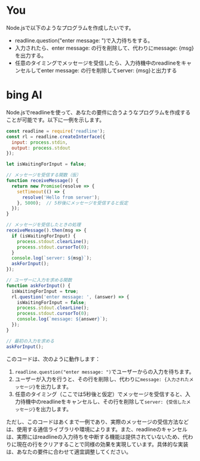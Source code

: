 # You
Node.jsで以下のようなプログラムを作成したいです。
- readline.question("enter message: ")で入力待ちをする。
- 入力されたら、enter message: の行を削除して、代わりにmessage: {msg}を出力する。
- 任意のタイミングでメッセージを受信したら、入力待機中のreadlineをキャンセルしてenter message: の行を削除してserver: {msg}と出力する

# bing AI
Node.jsでreadlineを使って、あなたの要件に合うようなプログラムを作成することが可能です。以下に一例を示します。

```javascript
const readline = require('readline');
const rl = readline.createInterface({
  input: process.stdin,
  output: process.stdout
});

let isWaitingForInput = false;

// メッセージを受信する関数（仮）
function receiveMessage() {
  return new Promise(resolve => {
    setTimeout(() => {
      resolve('Hello from server');
    }, 5000);  // 5秒後にメッセージを受信すると仮定
  });
}

// メッセージを受信したときの処理
receiveMessage().then(msg => {
  if (isWaitingForInput) {
    process.stdout.clearLine();
    process.stdout.cursorTo(0);
  }
  console.log(`server: ${msg}`);
  askForInput();
});

// ユーザーに入力を求める関数
function askForInput() {
  isWaitingForInput = true;
  rl.question('enter message: ', (answer) => {
    isWaitingForInput = false;
    process.stdout.clearLine();
    process.stdout.cursorTo(0);
    console.log(`message: ${answer}`);
  });
}

// 最初の入力を求める
askForInput();
```

このコードは、次のように動作します：
1. `readline.question("enter message: ")`でユーザーからの入力を待ちます。
2. ユーザーが入力を行うと、その行を削除し、代わりに`message: {入力されたメッセージ}`を出力します。
3. 任意のタイミング（ここでは5秒後と仮定）でメッセージを受信すると、入力待機中のreadlineをキャンセルし、その行を削除して`server: {受信したメッセージ}`を出力します。

ただし、このコードはあくまで一例であり、実際のメッセージの受信方法などは、使用する通信ライブラリや環境によります。また、readlineのキャンセルは、実際にはreadlineの入力待ちを中断する機能は提供されていないため、代わりに現在の行をクリアすることで同様の効果を実現しています。具体的な実装は、あなたの要件に合わせて適宜調整してください。